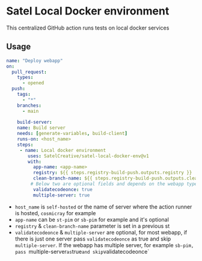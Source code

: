# Satel Local Docker environment
This centralized GitHub action runs tests on local docker services

## Usage 
```yml
name: "Deploy webapp"
on:
  pull_request:
    types:
      - opened
  push:
    tags:
      - "*"
    branches:
      - main  
    
    build-server:
    name: Build server
    needs: [generate-variables, build-client]
    runs-on: <host_name>
    steps:
     - name: Local docker environment
        uses: SatelCreative/satel-local-docker-env@v1
        with:
          app-name: <app-name> 
          registry: ${{ steps.registry-build-push.outputs.registry }}
          clean-branch-name: ${{ steps.registry-build-push.outputs.clean_branch_name }}
         # Below two are optional fields and depends on the webapp type
          validatecodeonce: true 
          multiple-server: true   

```        
- `host_name` is `self-hosted` or the name of server where the action runner is hosted, `cosmicray` for example
- `app-name` can be `st-pim` or `sb-pim` for example and it's optional
- `registry` & `clean-branch-name` parameter is set in a previous st
- `validatecodeonce` & `multiple-server` are optional, for most webapp, if there is just one server pass `validatecodeonce` as true and skip `multiple-server`.
   If the webapp has multiple server, for example `sb-pim, pass `multiple-server` as `true` and skip `validatecodeonce`
